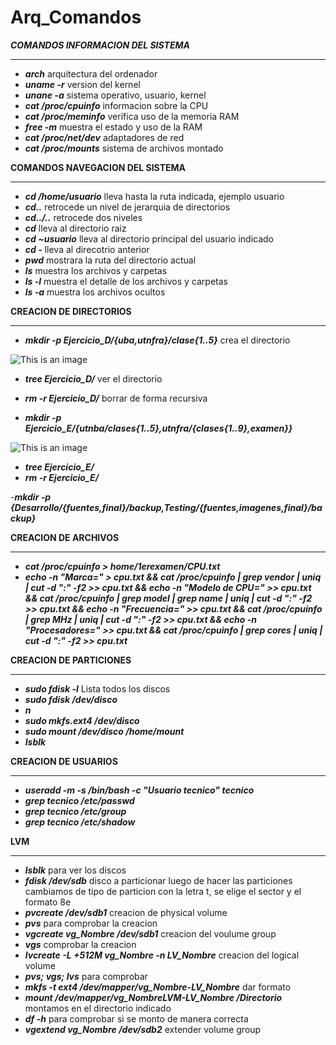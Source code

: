 # Arq_Comandos

*****COMANDOS INFORMACION DEL SISTEMA*****
*******************************************

- ***arch***                 arquitectura del ordenador
- ***uname -r***             version del kernel
- ***unane -a***             sistema operativo, usuario, kernel
- ***cat /proc/cpuinfo***    informacion sobre la CPU
- ***cat /proc/meminfo***    verifica uso de la memoria RAM
- ***free -m***              muestra el estado y uso de la RAM
- ***cat /proc/net/dev***    adaptadores de red
- ***cat /proc/mounts***     sistema de archivos montado


******COMANDOS NAVEGACION DEL SISTEMA******
*******************************************

- ***cd /home/usuario***      lleva hasta la ruta indicada, ejemplo usuario
- ***cd..***                  retrocede un nivel de jerarquia de directorios
- ***cd../..***               retrocede dos niveles
- ***cd***                    lleva al directorio raiz
- ***cd ~usuario***           lleva al directorio principal del usuario indicado
- ***cd -***                  lleva al direcotrio anterior
- ***pwd***                   mostrara la ruta del directorio actual
- ***ls***                    muestra los archivos y carpetas
- ***ls -l***                 muestra el detalle de los archivos y carpetas
- ***ls -a***                 muestra los archivos ocultos


**********CREACION DE DIRECTORIOS**********
*******************************************
- ***mkdir -p Ejercicio_D/{uba,utnfra}/clase{1..5}***     crea el directorio

![This is an image](https://i.postimg.cc/L4C5P7VW/subir1.png)
- ***tree Ejercicio_D/***                                 ver el directorio   
- ***rm -r  Ejercicio_D/***                               borrar de forma recursiva

- ***mkdir -p Ejercicio_E/{utnba/clases{1..5},utnfra/{clases{1..9},examen}}***

![This is an image](https://i.postimg.cc/SRBprWRn/subir2.png)
- ***tree Ejercicio_E/***                                   
- ***rm -r  Ejercicio_E/***

-***mkdir -p {Desarrollo/{fuentes,final}/backup,Testing/{fuentes,imagenes,final}/backup}***


**********CREACION DE ARCHIVOS**********
*******************************************
- ***cat /proc/cpuinfo > home/1erexamen/CPU.txt***
- ***echo -n "Marca=" > cpu.txt && cat /proc/cpuinfo | grep vendor | uniq | cut -d ":" -f2 >> cpu.txt && echo -n "Modelo de CPU=" >> cpu.txt && cat /proc/cpuinfo | grep model | grep name | uniq | cut -d ":" -f2 >> cpu.txt && echo -n "Frecuencia=" >> cpu.txt && cat /proc/cpuinfo | grep MHz | uniq | cut -d ":" -f2 >> cpu.txt && echo -n "Procesadores=" >> cpu.txt  &&  cat /proc/cpuinfo | grep cores | uniq | cut -d ":" -f2 >> cpu.txt***


**********CREACION DE PARTICIONES**********
*******************************************

- ***sudo fdisk -l***  Lista todos los discos
- ***sudo fdisk /dev/disco***
- ***n***
- ***sudo mkfs.ext4 /dev/disco***
- ***sudo mount /dev/disco /home/mount***
- ***lsblk***


**********CREACION DE USUARIOS**********
*******************************************
- ***useradd -m -s /bin/bash -c "Usuario tecnico" tecnico***
- ***grep tecnico /etc/passwd***
- ***grep tecnico /etc/group***
- ***grep tecnico /etc/shadow***

************LVM************
*******************************************
- ***lsblk*** para ver los discos
- ***fdisk /dev/sdb*** disco a particionar
luego de hacer las particiones cambiamos de tipo de particion con la letra t, se elige el sector y el formato 8e
- ***pvcreate /dev/sdb1*** creacion de physical volume
- ***pvs*** para comprobar la creacion
- ***vgcreate vg_Nombre /dev/sdb1*** creacion del voulume group
- ***vgs*** comprobar la creacion
- ***lvcreate -L +512M vg_Nombre -n LV_Nombre*** creacion del logical volume
- ***pvs; vgs; lvs*** para comprobar
- ***mkfs -t ext4 /dev/mapper/vg_Nombre-LV_Nombre*** dar formato
- ***mount /dev/mapper/vg_NombreLVM-LV_Nombre /Directorio*** montamos en el directorio indicado
- ***df -h*** para comprobar si se monto de manera correcta
- ***vgextend vg_Nombre /dev/sdb2*** extender volume group







